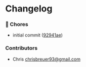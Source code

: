# Changelog

### 🧹 Chores

- initial commit ([92941ae](https://github.com/stacksjs/logsmith/commit/92941ae))

### Contributors

- Chris <chrisbreuer93@gmail.com>
